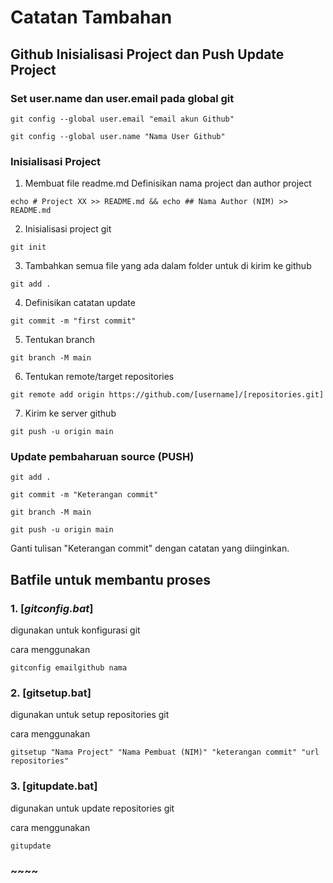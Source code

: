 #   Catatan Tambahan
##  Github Inisialisasi Project dan Push Update Project

### Set user.name dan user.email pada global git
```
git config --global user.email "email akun Github"
```
```
git config --global user.name "Nama User Github"
```
### Inisialisasi Project
1. Membuat file readme.md Definisikan nama project dan author project
```
echo # Project XX >> README.md && echo ## Nama Author (NIM) >> README.md
```
2. Inisialisasi project git
```
git init
```
3. Tambahkan semua file yang ada dalam folder untuk di kirim ke github
```
git add .
```
4. Definisikan catatan update
```
git commit -m "first commit"
```
5. Tentukan branch 
```
git branch -M main
```
6. Tentukan remote/target repositories
```
git remote add origin https://github.com/[username]/[repositories.git]
```
7. Kirim ke server github
```
git push -u origin main
``` 

### Update pembaharuan source (PUSH)
```
git add .
```
```
git commit -m "Keterangan commit"
```
```
git branch -M main
```
```
git push -u origin main
```

Ganti tulisan "Keterangan commit" dengan catatan yang diinginkan.

## Batfile untuk membantu proses
### 1. [***gitconfig.bat***]
digunakan untuk konfigurasi git

cara menggunakan
```
gitconfig emailgithub nama
```

### 2. [gitsetup.bat]
digunakan untuk setup repositories git

cara menggunakan
```
gitsetup "Nama Project" "Nama Pembuat (NIM)" "keterangan commit" "url repositories"
```

### 3. [gitupdate.bat]
digunakan untuk update repositories git

cara menggunakan
```
gitupdate
```
### ~~~~
